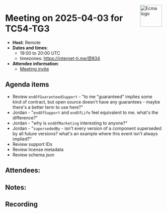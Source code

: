 <img src="https://tc54.org/images/ecma.svg" align="right" height="70" alt="Ecma logo" /> <!-- markdownlint-disable-line MD041 -->

# Meeting on 2025-04-03 for TC54-TG3

- **Host**: Remote
- **Dates and times**:
    - 19:00 to 20:00 UTC
    - timezones: https://internet-ti.me/@834
- **Attendee information**:
  - [Meeting invite](https://calendar.google.com/calendar/event?action=TEMPLATE&tmeid=MGNlbWgwcDdoYWtwbjhvZ[…]4f08c63792f2e654f2a7ebc%40group.calendar.google.com&scp=ALL)

## Agenda items

- Review `endOfGuaranteedSupport` - "to me "guaranteed" implies some kind of contract, but open source doesn't have any guarantees - maybe there's a better term to use here?"
- Jordan - "`endOfSupport` and `endOfLife` feel equivalent to me. what's the difference?"
- Jordan - "why is `endOfMarketing`  interesting to anyone?"
- Jordan - "`supersededBy` - isn't every version of a component superseded by all future versions? what's an example where this event isn't always implied?"
- Review support IDs
- Review license metadata
- Review schema json

## Attendees:

## Notes:

## Recording

